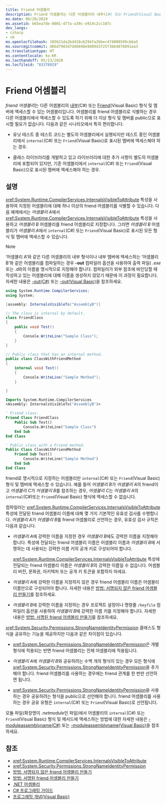 ```yaml
---
title: Friend 어셈블리
description: Friend 어셈블리는 다른 어셈블리의 내부(C#) 또는 Friend(Visual Basic) 형식 및 멤버에 액세스할 수 있는 .NET 어셈블리입니다.
ms.date: 08/20/2019
ms.assetid: b65ea7de-0801-477a-a39c-e914c2cc107c
dev_langs:
- csharp
- vb
ms.openlocfilehash: 105621da2bd418c6294fa2bbec474809599cb6a5
ms.sourcegitcommit: d6bd7903d7d46698e9d89d3725f3bb4876891aa3
ms.translationtype: HT
ms.contentlocale: ko-KR
ms.lasthandoff: 05/13/2020
ms.locfileid: "83378929"
---
```

# <a name="friend-assemblies"></a>Friend 어셈블리

*friend 어셈블리*는 다른 어셈블리의 [내부](../../csharp/language-reference/keywords/internal.md)(C#) 또는 [Friend](../../visual-basic/language-reference/modifiers/friend.md)(Visual Basic) 형식 및 멤버에 액세스할 수 있는 어셈블리입니다. 어셈블리를 friend 어셈블리로 식별하는 경우 다른 어셈블리에서 액세스할 수 있도록 하기 위해 더 이상 형식 및 멤버를 public으로 표시할 필요가 없습니다. 다음과 같은 시나리오에서 특히 편리합니다.

- 유닛 테스트 중 테스트 코드는 별도의 어셈블리에서 실행되지만 테스트 중인 어셈블리에서 `internal`(C#) 또는 `Friend`(Visual Basic)로 표시된 멤버에 액세스해야 하는 경우.

- 클래스 라이브러리를 개발하고 있고 라이브러리에 대한 추가 사항이 별도의 어셈블리에 포함되어 있지만, 기존 어셈블리에서 `internal`(C#) 또는 `Friend`(Visual Basic)으로 표시된 멤버에 액세스해야 하는 경우.

## <a name="remarks"></a>설명

<xref:System.Runtime.CompilerServices.InternalsVisibleToAttribute> 특성을 사용하여 지정된 어셈블리에 대해 하나 이상의 friend 어셈블리를 식별할 수 있습니다. 다음 예제에서는 *어셈블리 A*에서 <xref:System.Runtime.CompilerServices.InternalsVisibleToAttribute> 특성을 사용하고 *어셈블리 B* 어셈블리를 friend 어셈블리로 지정합니다. 그러면 *어셈블리 B* 어셈블리가 *어셈블리 A*에서 `internal`(C#) 또는 `Friend`(Visual Basic)로 표시된 모든 형식 및 멤버에 액세스할 수 있습니다.

> [!NOTE]
> ‘어셈블리 A’와 같은 다른 어셈블리의 내부 형식이나 내부 멤버에 액세스하는 ‘어셈블리 B’와 같은 어셈블리를 컴파일하는 경우 **-out** 컴파일러 옵션을 사용하여 출력 파일( *.exe* 또는 *.dll*)의 이름을 명시적으로 지정해야 합니다.  컴파일러가 외부 참조에 바인딩할 때 작성하고 있는 어셈블리에 대해 이름을 생성하지 않았기 때문에 이 과정이 필요합니다. 자세한 내용은 [-out(C#)](../../csharp/language-reference/compiler-options/out-compiler-option.md) 또는 [-out(Visual Basic)](../../visual-basic/reference/command-line-compiler/out.md)을 참조하세요.

```csharp
using System.Runtime.CompilerServices;
using System;

[assembly: InternalsVisibleTo("AssemblyB")]

// The class is internal by default.
class FriendClass
{
    public void Test()
    {
        Console.WriteLine("Sample Class");
    }
}

// Public class that has an internal method.
public class ClassWithFriendMethod
{
    internal void Test()
    {
        Console.WriteLine("Sample Method");
    }

}
```

```vb
Imports System.Runtime.CompilerServices
<Assembly: InternalsVisibleTo("AssemblyB")>

' Friend class.
Friend Class FriendClass
    Public Sub Test()
        Console.WriteLine("Sample Class")
    End Sub
End Class

' Public class with a Friend method.
Public Class ClassWithFriendMethod
    Friend Sub Test()
        Console.WriteLine("Sample Method")
    End Sub
End Class
```

friend로 명시적으로 지정하는 어셈블리만 `internal`(C#) 또는 `Friend`(Visual Basic) 형식 및 멤버에 액세스할 수 있습니다. 예를 들어 *어셈블리 B*가 *어셈블리 A*의 friend이고 *어셈블리 C*가 *어셈블리 B*를 참조하는 경우, *어셈블리 C*는 *어셈블리 A*의 `internal`(C#)또는 `Friend`(Visual Basic) 형식에 액세스할 수 없습니다.

컴파일러는 <xref:System.Runtime.CompilerServices.InternalsVisibleToAttribute> 특성에 전달된 friend 어셈블리 이름에 대해 몇 가지 기본적인 유효성 검사를 수행합니다. *어셈블리 A*가 *어셈블리 B*를 friend 어셈블리로 선언하는 경우, 유효성 검사 규칙은 다음과 같습니다.

- *어셈블리 A*에 강력한 이름을 지정한 경우 *어셈블리 B*에도 강력한 이름을 지정해야 합니다. 특성에 전달되는 friend 어셈블리 이름은 어셈블리 이름과 *어셈블리 B*에 서명하는 데 사용되는 강력한 이름 키의 공개 키로 구성되어야 합니다.

     <xref:System.Runtime.CompilerServices.InternalsVisibleToAttribute> 특성에 전달되는 friend 어셈블리 이름은 *어셈블리 B*의 강력한 이름일 수 없습니다. 어셈블리 버전, 문화권, 아키텍처 또는 공개 키 토큰을 포함하지 마세요.

- *어셈블리 A*에 강력한 이름을 지정하지 않은 경우 friend 어셈블리 이름은 어셈블리 이름만으로 구성되어야 합니다. 자세한 내용은 [방법: 서명되지 않은 friend 어셈블리 만들기](create-unsigned-friend.md)를 참조하세요.

- *어셈블리 B*에 강력한 이름을 지정하는 경우 프로젝트 설정이나 명령줄 `/keyfile` 컴파일러 옵션을 사용하여 *어셈블리 B*에 강력한 이름 키를 지정해야 합니다. 자세한 내용은 [방법: 서명된 friend 어셈블리 만들기](create-signed-friend.md)를 참조하세요.

 <xref:System.Security.Permissions.StrongNameIdentityPermission> 클래스도 형식을 공유하는 기능을 제공하지만 다음과 같은 차이점이 있습니다.

- <xref:System.Security.Permissions.StrongNameIdentityPermission>은 개별 형식에 적용되는 반면 friend 어셈블리는 전체 어셈블리에 적용됩니다.

- *어셈블리 A*에 *어셈블리 B*와 공유하려는 수백 개의 형식이 있는 경우 모든 형식에 <xref:System.Security.Permissions.StrongNameIdentityPermission>을 추가해야 합니다. friend 어셈블리를 사용하는 경우에는 friend 관계를 한 번만 선언하면 됩니다.

- <xref:System.Security.Permissions.StrongNameIdentityPermission>을 사용하는 경우 공유하려는 형식을 public으로 선언해야 합니다. friend 어셈블리를 사용하는 경우 공유 유형은 `internal`(C#) 또는 `Friend`(Visual Basic)로 선언됩니다.

모듈 파일(확장명이 *.netmodule*인 파일)에서 어셈블리의 `internal`(C#) 또는 `Friend`(Visual Basic) 형식 및 메서드에 액세스하는 방법에 대한 자세한 내용은 [-moduleassemblyname(C#)](../../csharp/language-reference/compiler-options/moduleassemblyname-compiler-option.md) 또는 [-moduleassemblyname(Visual Basic)](../../visual-basic/reference/command-line-compiler/moduleassemblyname.md)을 참조하세요.

## <a name="see-also"></a>참조

- <xref:System.Runtime.CompilerServices.InternalsVisibleToAttribute>
- <xref:System.Security.Permissions.StrongNameIdentityPermission>
- [방법: 서명되지 않은 friend 어셈블리 만들기](create-unsigned-friend.md)
- [방법: 서명된 friend 어셈블리 만들기](create-signed-friend.md)
- [.NET 어셈블리](index.md)
- [C# 프로그래밍 가이드](../../csharp/programming-guide/index.md)
- [프로그래밍 개념(Visual Basic)](../../visual-basic/programming-guide/concepts/index.md)
